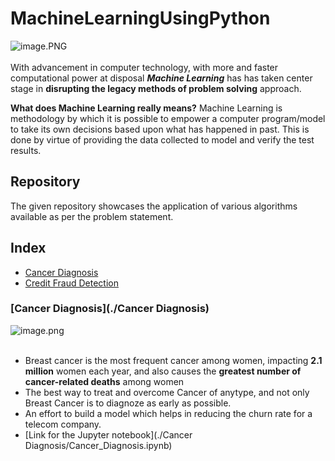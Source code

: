 # MachineLearningUsingPython
![image.PNG](image/banner.PNG)<br><br>
With advancement in computer technology, with more and faster computational power at disposal ___Machine Learning___ has has taken center stage in __disrupting the legacy methods of problem solving__ approach.<br>

__What does Machine Learning really means?__
Machine Learning is methodology by which it is possible to empower a computer program/model to take its own decisions based upon what has happened in past. This is done by virtue of providing the data collected to model and verify the test results.<br>

## Repository 
The given repository showcases the application of various algorithms available as per the problem statement.

## Index

- [Cancer Diagnosis](#section1)<br>
- [Credit Fraud Detection](#section2)<br>

<a id=section1></a>
### [Cancer Diagnosis](./Cancer Diagnosis)
![image.png](image/can1.png)<br><br>
- Breast cancer is the most frequent cancer among women, impacting __2.1 million__ women each year, and also causes the __greatest number of cancer-related deaths__ among women
- The best way to treat and overcome Cancer of anytype, and not only Breast Cancer is to diagnoze as early as possible.
- An effort to build a model which helps in reducing the churn rate for a telecom company.
- [Link for the Jupyter notebook](./Cancer Diagnosis/Cancer_Diagnosis.ipynb)

